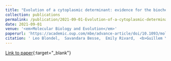 ```yaml
---
title: "Evolution of a cytoplasmic determinant: evidence for the biochemical basis of functional evolution of the novel germ line regulator oskar"
collection: publications
permalink: /publication/2021-09-01-Evolution-of-a-cytoplasmic-determinant-evidence-for-the-biochemical-basis-of-functional-evolution-of-the-novel-germ-line-regulator-oskar
date: 2021-09-01
venue: '<em>Molecular Biology and Evolution</em>'
paperurl: 'https://academic.oup.com/mbe/advance-article/doi/10.1093/molbev/msab284/6373905'
citation: ' Leo Blondel,  Savandara Besse,  Emily Rivard,  <b>Guillem Ylla</b>,  Cassandra Extavour, &quot;Evolution of a cytoplasmic determinant: evidence for the biochemical basis of functional evolution of the novel germ line regulator oskar.&quot; <em>Molecular Biology and Evolution</em>, 2021.'
---
```

[Link to paper](https://academic.oup.com/mbe/advance-article/doi/10.1093/molbev/msab284/6373905){:target="_blank"}
